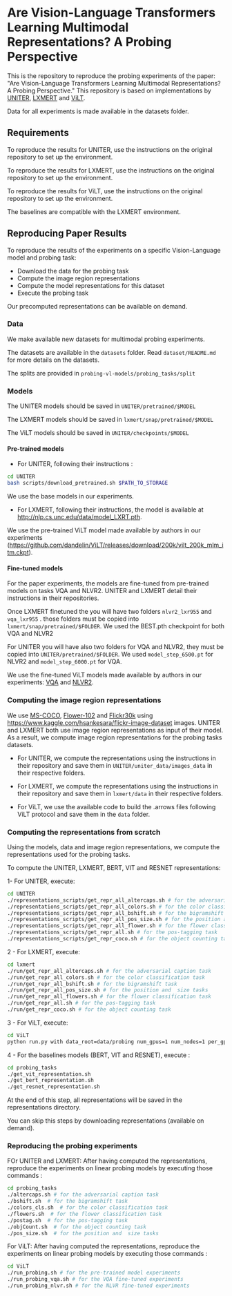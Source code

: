 # Are Vision-Language Transformers Learning Multimodal Representations? A Probing Perspective

This is the repository to reproduce the probing experiments of the paper:
"Are Vision-Language Transformers Learning Multimodal Representations? A Probing Perspective."
This repository is based on implementations by [UNITER](https://github.com/ChenRocks/UNITER), [LXMERT](https://github.com/airsplay/lxmert) and [ViLT](https://github.com/dandelin/ViLT).

Data for all experiments is made available in the datasets folder.


## Requirements
To reproduce the results for UNITER, use the instructions on the original repository to set up the environment.

To reproduce the results for LXMERT, use the instructions on the original repository to set up the environment.

To reproduce the results for ViLT, use the instructions on the original repository to set up the environment.

The baselines are compatible with the LXMERT environment.

## Reproducing Paper Results
To reproduce the results of the experiments on a specific Vision-Language model and probing task:
- Download the data for the probing task
- Compute the image region representations
- Compute the model representations for this dataset
- Execute the probing task

Our precomputed representations can be available on demand.

### Data

We make available new datasets for multimodal probing experiments.

The datasets are available in the ```datasets``` folder. Read ```dataset/README.md``` for more details on the datasets.

The splits are provided in ```probing-vl-models/probing_tasks/split```

### Models

The UNITER models should be saved in ```UNITER/pretrained/$MODEL```

The LXMERT models should be saved in ```lxmert/snap/pretrained/$MODEL```

The ViLT models should be saved in  ```UNITER/checkpoints/$MODEL```

#### Pre-trained models
- For UNITER, following their instructions :
```sh
cd UNITER
bash scripts/download_pretrained.sh $PATH_TO_STORAGE
```
We use the base models in our experiments.
- For LXMERT, following their instructions, the model is available at http://nlp.cs.unc.edu/data/model_LXRT.pth.

We use the pre-trained ViLT model made available by authors in our experiments (https://github.com/dandelin/ViLT/releases/download/200k/vilt_200k_mlm_itm.ckpt).

#### Fine-tuned models

For the paper experiments, the models are fine-tuned from pre-trained models on tasks VQA and NLVR2.
UNITER and LXMERT detail their instructions in their repositories.

Once LXMERT finetuned the you will have two folders ```nlvr2_lxr955``` and ```vqa_lxr955``` .
those folders must be copied into ```lxmert/snap/pretrained/$FOLDER```. We used the BEST.pth checkpoint for both VQA and NLVR2 

For UNITER you will have also two folders for VQA and NLVR2, they must be copied into ```UNITER/pretrained/$FOLDER```.
We used ```model_step_6500.pt``` for NLVR2 and ```model_step_6000.pt``` for VQA.

We use the fine-tuned ViLT models made available by authors in our experiments: [VQA](https://github.com/dandelin/ViLT/releases/download/200k/vilt_vqa.ckpt) and [NLVR2](https://github.com/dandelin/ViLT/releases/download/200k/vilt_nlvr2.ckpt).

### Computing the image region representations

We use [MS-COCO](https://cocodataset.org/#home), [Flower-102](https://www.robots.ox.ac.uk/~vgg/data/flowers/102/) and [Flickr30k](http://shannon.cs.illinois.edu/DenotationGraph/) using https://www.kaggle.com/hsankesara/flickr-image-dataset images.
UNITER and LXMERT both use image region representations as input of their model.
As a result, we compute image region representations for the probing tasks datasets.

- For UNITER, we compute the representations using the instructions in their repository and save them in ```UNITER/uniter_data/images_data``` in their respective folders.

- For LXMERT, we compute the representations using the instructions in their repository and save them in ```lxmert/data``` in their respective folders.

- For ViLT, we use the available code to build the .arrows files following ViLT protocol and save them in the ```data``` folder.

### Computing the representations from scratch 
Using the models, data and image region representations, we compute the representations used for the probing tasks.

To compute the UNITER, LXMERT, BERT, VIT and RESNET representations:

1- For UNITER, execute: 
```sh
cd UNITER
./representations_scripts/get_repr_all_altercaps.sh # for the adversarial caption task  
./representations_scripts/get_repr_all_colors.sh # for the color classification task  
./representations_scripts/get_repr_all_bshift.sh # for the bigramshift task  
./representations_scripts/get_repr_all_pos_size.sh # for the position and  size tasks 
./representations_scripts/get_repr_all_flower.sh # for the flower classification task  
./representations_scripts/get_repr_all.sh # for the pos-tagging task  
./representations_scripts/get_repr_coco.sh # for the object counting task  
```
2 - For LXMERT, execute:
```sh
cd lxmert
./run/get_repr_all_altercaps.sh # for the adversarial caption task  
./run/get_repr_all_colors.sh # for the color classification task  
./run/get_repr_all_bshift.sh # for the bigramshift task  
./run/get_repr_all_pos_size.sh # for the position and  size tasks 
./run/get_repr_all_flowers.sh # for the flower classification task  
./run/get_repr_all.sh # for the pos-tagging task  
./run/get_repr_coco.sh # for the object counting task  
```

3 - For ViLT, execute:
```sh
cd ViLT
python run.py with data_root=data/probing num_gpus=1 num_nodes=1 per_gpu_batchsize=32 task_probing test_only=True load_path="checkpoints/$MODEL" # For all tasks
```

4 - For the baselines models (BERT, VIT and RESNET), execute :
```sh
cd probing_tasks
./get_vit_representation.sh
./get_bert_representation.sh
./get_resnet_representation.sh
```
At the end of this step, all representations will be saved in the representations directory. 

You can skip this steps by downloading representations (available on demand).

### Reproducing the probing experiments
FOr UNITER and LXMERT: 
After having computed the representations, reproduce the experiments on linear probing models by executing those commands : 
```sh
cd probing_tasks
./altercaps.sh # for the adversarial caption task 
./bshift.sh  # for the bigramshift task 
./colors_cls.sh  # for the color classification task  
./flowers.sh  # for the flower classification task  
./postag.sh  # for the pos-tagging task  
./objCount.sh  # for the object counting task
./pos_size.sh  # for the position and  size tasks 
```

For ViLT:
After having computed the representations, reproduce the experiments on linear probing models by executing those commands :
```sh
cd ViLT
./run_probing.sh # for the pre-trained model experiments
./run_probing_vqa.sh # for the VQA fine-tuned experiments
./run_probing_nlvr.sh # for the NLVR fine-tuned experiments


